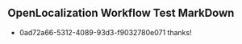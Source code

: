 ## OpenLocalization Workflow Test MarkDown
* 0ad72a66-5312-4089-93d3-f9032780e071 thanks!

<!--HONumber=Aug16_HO3-->


